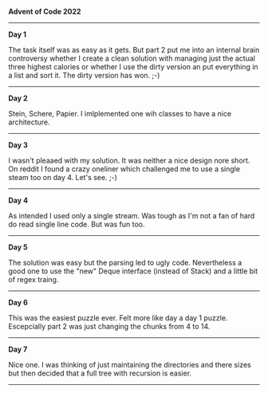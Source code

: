 **Advent of Code 2022**

---

**Day 1**

The task itself was as easy as it gets. But part 2 put me into an internal brain controversy whether I create a clean solution with managing just the actual three highest calories or whether I use the dirty version an put everything in a list and sort it. The dirty version has won. ;-)

---

**Day 2**

Stein, Schere, Papier. I imlplemented one wih classes to have a nice architecture.

---

**Day 3**

I wasn't pleaaed with my solution. It was neither a nice design nore short. On reddit I found a crazy oneliner which challenged me to use a single steam too on day 4. Let's see. ;-)

---

**Day 4**

As intended I used only a single stream. Was tough as I'm not a fan of hard do read single line code. But was fun too.

---

**Day 5**

The solution was easy but the parsing led to ugly code. Nevertheless a good one to use the "new" Deque interface (instead of Stack) and a little bit of regex traing.

---

**Day 6**

This was the easiest puzzle ever. Felt more like day a day 1 puzzle. Escepcially part 2 was just changing the chunks from 4 to 14. 

---

**Day 7**

Nice one. I was thinking of just maintaining the directories and there sizes but then decided that a full tree with recursion is easier.

---
